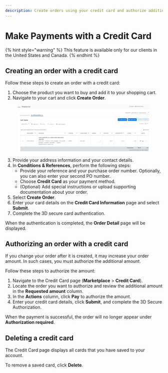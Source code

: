 ```yaml
---
description: Create orders using your credit card and authorize additional payments.
---
```


# Make Payments with a Credit Card

{% hint style="warning" %}
This feature is available only for our clients in the United States and Canada.
{% endhint %}

## Creating an order with a credit card

Follow these steps to create an order with a credit card:

1. Choose the product you want to buy and add it to your shopping cart.
2. Navigate to your cart and click **Create Order**.&#x20;

<figure><img src="../../.gitbook/assets/image (17) (1) (1) (1) (1) (1) (1).png" alt=""><figcaption></figcaption></figure>

3. Provide your address information and your contact details.
4. In **Conditions & References**, perform the following steps:
   * Provide your reference and your purchase order number. Optionally, you can also enter your second PO number.
   * Choose **Credit Card** as your payment method.
   * (Optional) Add special instructions or upload supporting documentation about your order.
5. Select **Create Order**.
6. Enter your card details on the **Credit Card Information** page and select **Submit**.
7. Complete the 3D secure card authentication.&#x20;

When the authentication is completed, the **Order Detail** page will be displayed.

## Authorizing an order with a credit card

If you change your order after it is created, it may increase your order amount. In such cases, you must authorize the additional amount.

Follow these steps to authorize the amount:

1. Navigate to the Credit Card page (**Marketplace** > **Credit Card**).
2. Locate the order you want to authorize and review the additional amount in the **Requested amount** column.
3. In the **Actions** column, click **Pay** to authorize the amount.
4. Enter your credit card details, click **Submit**, and complete the 3D Secure Authorization.

When the payment is successful, the order will no longer appear under **Authorization required**.

## Deleting a credit card

The Credit Card page displays all cards that you have saved to your account.

To remove a saved card, click **Delete**.
